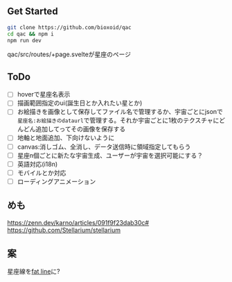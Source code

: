 ## Get Started
```zsh
git clone https://github.com/bioxoid/qac
cd qac && npm i
npm run dev
```
qac/src/routes/+page.svelteが星座のページ

## ToDo
- [ ] hoverで星座名表示
- [ ] 描画範囲指定のui(誕生日とか入れたい星とか)
- [ ] お絵描きを画像として保存してファイル名で管理するか、宇宙ごとにjsonで`星座名:お絵描きのdataurl`で管理する。それか宇宙ごとに1枚のテクスチャにどんどん追加してってその画像を保存する
- [ ] 地軸と地面追加、下向けないように
- [ ] canvas:消しゴム、全消し、データ送信時に領域指定してもらう
- [ ] 星座n個ごとに新たな宇宙生成、ユーザーが宇宙を選択可能にする？
- [ ] 英語対応(i18n)
- [ ] モバイルとか対応
- [ ] ローディングアニメーション

## めも
<https://zenn.dev/karno/articles/091f9f23dab30c#>
<https://github.com/Stellarium/stellarium>

## 案
星座線を[fat line](https://github.com/mrdoob/three.js/blob/master/examples/webgl_lines_fat.html)に?  
